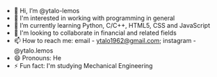 - 👋 Hi, I’m @ytalo-lemos
- 👀 I'm interested in working with programming in general
- 🌱 I’m currently learning Python, C/C++, HTML5, CSS and JavaScript
- 💞️ I'm looking to collaborate in financial and related fields 
- 📫 How to reach me: email - ytalo1962@gmail.com; instagram - @ytalo.lemos
- 😄 Pronouns: He
- ⚡ Fun fact: I'm studying Mechanical Engineering

<!---
ytalo-lemos/ytalo-lemos is a ✨ special ✨ repository because its `README.md` (this file) appears on your GitHub profile.
You can click the Preview link to take a look at your changes.
--->
